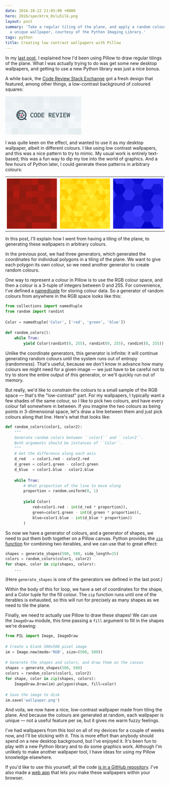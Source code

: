 ```yaml
---
date: 2016-10-22 21:03:00 +0000
hero: 2016/specktre_0slu5ilk.png
layout: post
summary: 'Take a regular tiling of the plane, and apply a random colouring: voila,
  a unique wallpaper, courtesy of the Python Imaging Library.'
tags: python
title: Creating low contrast wallpapers with Pillow
---
```


In my [last post](/2016/10/tiling-the-plane-with-pillow/), I explained how I'd been using Pillow to draw regular tilings of the plane.
What I was actually trying to do was get some new desktop wallpapers, and getting to use a new Python library was just a nice bonus.

A while back, the [Code Review Stack Exchange](http://codereview.stackexchange.com) got a fresh design that featured, among other things, a low-contrast background of coloured squares:

![](/images/2016/code_review.png)

I was quite keen on the effect, and wanted to use it as my desktop wallpaper, albeit in different colours.
I like using low contrast wallpapers, and this was a nice pattern to try to mimic.
My usual work is entirely text-based; this was a fun way to dip my toe into the world of graphics.
And a few hours of Python later, I could generate these patterns in arbitrary colours:

<table>
  <tr>
    <td style="padding: 5px;"><img src="/images/2016/specktre_demo_sq.png"></td>
    <td style="padding: 5px;"><img src="/images/2016/specktre_demo_tr.png"></td>
    <td style="padding: 5px;"><img src="/images/2016/specktre_demo_hex.png"></td>
  </tr>
</table>

In this post, I'll explain how I went from having a tiling of the plane, to generating these wallpapers in arbitrary colours.

<!-- summary -->

In the previous post, we had three generators, which generated the coordinates for individual polygons in a tiling of the plane.
We want to give each polygon its own colour, so we need another generator to create random colours.

One way to represent a colour in Pillow is to use the RGB colour space, and then a colour is a 3-tuple of integers between 0 and 255.
For convenience, I've defined a [namedtuple][namedtuple] for storing colour data.
So a generator of random colours from anywhere in the RGB space looks like this:

```python
from collections import namedtuple
from random import randint

Color = namedtuple('Color', ['red', 'green', 'blue'])

def random_colors():
    while True:
        yield Color(randint(0, 255), randint(0, 255), randint(0, 255))
```

[namedtuple]: https://docs.python.org/3.5/library/collections.html?highlight=namedtuple#collections.namedtuple

Unlike the coordinate generators, this generator is infinite: it will continue generating random colours until the system runs out of entropy (randomness).
That's useful, because we don't know in advance how many colours we might need for a given image — we just have to be careful not to try to store the entire output of this generator, or we'll quickly run out of memory.

But really, we'd like to constrain the colours to a small sample of the RGB space — that's the "low-contrast" part.
For my wallpapers, I typically want a few shades of the same colour, so I like to pick two colours, and have every colour fall somewhere in between.
If you imagine the two colours as being points in 3-dimensional space, let's draw a line between them and just pick colours along that line.
Here's what that looks like:

```python
def random_colors(color1, color2):
    """
    Generate random colors between ``color1`` and ``color2``.
    Both arguments should be instances of ``Color``.
    """
    # Get the difference along each axis
    d_red   = color1.red - color2.red
    d_green = color1.green - color2.green
    d_blue  = color1.blue - color2.blue

    while True:
        # What proportion of the line to move along
        proportion = random.uniform(0, 1)

        yield Color(
            red=color1.red - int(d_red * proportion)),
            green=color1.green - int(d_green * proportion)),
            blue=color1.blue - int(d_blue * proportion))
        )
```

So now we have a generator of colours, and a generator of shapes, we need to put them both together on a Pillow canvas.
Python provides the [`zip` function][zip] for combining two iterables, and we can use that to great effect:

```python
shapes = generate_shapes(500, 500, side_length=25)
colors = random_colors(color1, color2)
for shape, color in zip(shapes, colors):
    ...
```

(Here `generate_shapes` is one of the generators we defined in the last post.)

[zip]: https://docs.python.org/3.5/library/functions.html?highlight=zip#zip

Within the body of this for loop, we have a set of coordinates for the shape, and a Color tuple for the fill colour.
The `zip` function runs until one of the iterables is exhausted, so this will run for precisely as many shapes as we need to tile the plane.

Finally, we need to actually use Pillow to draw these shapes!
We can use the `ImageDraw` module, this time passing a `fill` argument to fill in the shapes we're drawing:

```python
from PIL import Image, ImageDraw

# Create a blank 500x500 pixel image
im = Image.new(mode='RGB', size=(500, 500))

# Generate the shapes and colors, and draw them on the canvas
shapes = generate_shapes(500, 500)
colors = random_colors(color1, color2)
for shape, color in zip(shapes, colors):
    ImageDraw.Draw(im).polygon(shape, fill=color)

# Save the image to disk
im.save('wallpaper.png')
```

And voila, we now have a nice, low-contrast wallpaper made from tiling the plane.
And because the colours are generated at random, each wallpaper is unique — not a useful feature per se, but it gives me warm fuzzy feelings.

I've had wallpapers from this tool on all of my devices for a couple of weeks now, and I'll be sticking with it.
This is more effort than anybody should spend on a new desktop background, but I've enjoyed it.
It's been fun to play with a new Python library and to do some graphics work.
Although I'm unlikely to make another wallpaper tool, I have ideas for using my Pillow knowledge elsewhere.

If you'd like to use this yourself, all the code [is in a GitHub repository][github].
I've also made a [web app][webapp] that lets you make these wallpapers within your browser.

[github]: https://github.com/alexwlchan/specktre
[webapp]: https://alexwlchan.net/experiments/specktre/

